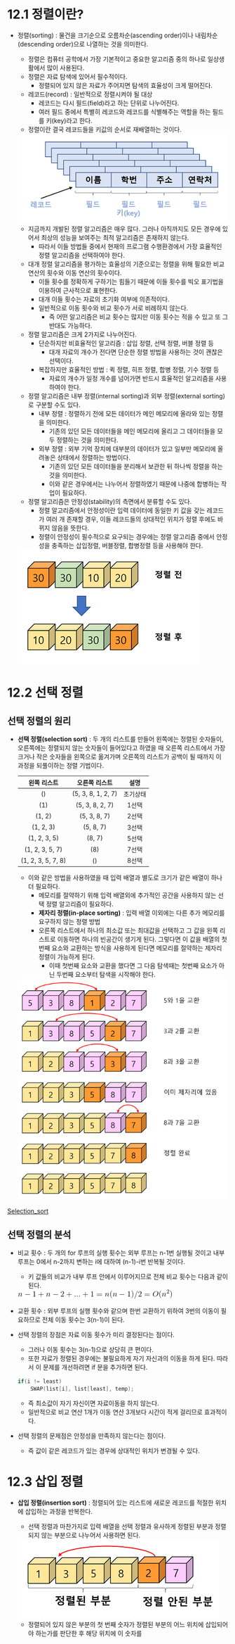 # 12.1 정렬이란?

- 정렬(sorting) : 물건을 크기순으로 오름차순(ascending order)이나 내림차순(descending order)으로 나열하는 것을 의미한다.

  - 정렬은 컴퓨터 공학에서 가장 기본적이고 중요한 알고리즘 중의 하나로 일상생활에서 많이 사용된다.
  - 정렬은 자료 탐색에 있어서 필수적이다.
    - 정렬되어 있지 않은 자료가 주어지면 탐색의 효율성이 크게 떨어진다.
  - 레코드(record) : 일반적으로 정렬시켜야 될 대상
    - 레코드는 다시 필드(field)라고 하는 단위로 나누어진다.
    - 여러 필드 중에서 특별히 레코드와 레코드를 식별해주는 역할을 하는 필드를 키(key)라고 한다.
  - 정렬이란 결국 레코드들을 키값의 순서로 재배열하는 것이다.

  <img src="./picture/record.PNG">

  - 지금까지 개발된 정렬 알고리즘은 매우 많다. 그러나 아직까지도 모든 경우에 있어서 최상의 성능을 보여주는 최적 알고리즘은 존재하지 않는다.
    - 따라서 이들 방법들 중에서 현재의 프로그램 수행환경에서 가장 효율적인 정렬 알고리즘을 선택하여야 한다.
  - 대개 정렬 알고리즘을 평가하는 효율성의 기준으로는 정렬을 위해 필요한 비교 연산의 횟수와 이동 연산의 횟수이다.
    - 이들 횟수를 정확하게 구하기는 힘들기 때문에 이들 횟수를 빅오 표기법을 이용하여 근사적으로 표현한다.
    - 대개 이들 횟수는 자료의 초기화 여부에 의존적이다.
    - 일반적으로 이동 횟수와 비교 횟수가 서로 비례하지 않는다.
      - 즉 어떤 알고리즘은 비교 횟수는 많지만 이동 횟수는 적을 수 있고 또 그 반대도 가능하다.
  - 정렬 알고리즘은 크게 2가지로 나누어진다.
    - 단순하지만 비효율적인 알고리즘 : 삽입 정렬, 선택 정렬, 버블 정렬 등
      - 대개 자료의 개수가 전다면 단순한 정렬 방법을 사용하는 것이 괜찮은 선택이다.
    - 복잡하지만 효율적인 방법 : 퀵 정렬, 히프 정렬, 합병 정렬, 기수 정렬 등
      - 자료의 개수가 일정 개수를 넘어가면 반드시 효율적인 알고리즘을 사용하여야 한다.
  - 정렬 알고리즘은 내부 정렬(internal sorting)과 외부 정렬(external sorting)로 구분할 수도 있다.
    - 내부 정렬 : 정렬하기 전에 모든 데이터가 메인 메모리에 올라와 있는 정렬을 의미한다.
      - 기존의 있던 모든 데이터들을 메인 메모리에 올리고 그 데이터들을 모두 정렬하는 것을 의미한다.
    - 외부 정렬 : 외부 기억 장치에 대부분의 데이터가 있고 일부만 메모리에 올려놓은 상태에서 정렬하는 방법이다.
      - 기존의 있던 모든 데이터들을 분리해서 보관한 뒤 하나씩 정렬을 하는 것을 의미한다.
      - 이와 같은 경우에서는 나누어서 정렬하였기 때문에 나중에 합병하는 작업이 필요하다.
  - 정렬 알고리즘은 안정성(stability)의 측면에서 분류할 수도 있다.
    - 정렬 알고리즘에서 안정성이란 입력 데이터에 동일한 키 값을 갖는 레코드가 여러 개 존재할 경우, 이들 레코드들의 상대적인 위치가 정렬 후에도 바뀌지 않음을 뜻한다.
    - 정렬이 안정성이 필수적으로 요구되는 경우에는 정렬 알고리즘 중에서 안정성을 충족하는 삽입정렬, 버블정렬, 합병정렬 등을 사용해야 한다.

  <img src="./picture/no stability.PNG">

# 12.2 선택 정렬

## 선택 정렬의 원리

- **선택 정렬(selection sort)** : 두 개의 리스트를 만들어 왼쪽에는 정렬된 숫자들이, 오른쪽에는 정렬되지 않는 숫자들이 들어있다고 하였을 때 오른쪽 리스트에서 가장 크거나 작은 숫자들을 왼쪽으로 옮겨가며 오른쪽의 리스트가 공백이 될 때까지 이 과정을 되풀이하는 정렬 기법이다.

  |    왼쪽 리스트     |   오른쪽 리스트    |   설명   |
  | :----------------: | :----------------: | :------: |
  |         ()         | (5, 3, 8, 1, 2, 7) | 초기상태 |
  |        (1)         |  (5, 3, 8, 2, 7)   |  1선택   |
  |       (1, 2)       |    (5, 3, 8, 7)    |  2선택   |
  |     (1, 2, 3)      |     (5, 8, 7)      |  3선택   |
  |    (1, 2, 3, 5)    |       (8, 7)       |  5선택   |
  |  (1, 2, 3, 5, 7)   |        (8)         |  7선택   |
  | (1, 2, 3, 5, 7, 8) |         ()         |  8선택   |

  - 이와 같은 방법을 사용하였을 때 입력 배열과 별도로 크기가 같은 배열이 하나 더 필요하다.
    - 메모리를 절약하기 위해 입력 배열외에 추가적인 공간을 사용하지 않는 선택 정렬 알고리즘이 필요하다.
    - **제자리 정렬(in-place sorting)** : 입력 배열 이외에는 다른 추가 메모리를 요구하지 않는 정렬 방법
    - 오른쪽 리스트에서 하나의 최소값 또는 최대값을 선택하고 그 값을 왼쪽 리스트로 이동하면 하나의 빈공간이 생기게 된다. 그렇다면 이 값을 배열의 첫번째 요소와 교환하는 방식을 사용하게 된다면 메모리를 절약하는 제자리 정렬이 가능하게 된다.
      - 이때 첫번째 요소와 교환을 했다면 그 다음 탐색때는 첫번째 요소가 아닌 두번째 요소부터 탐색을 시작해야 한다.

  <img src="./picture/selection_sort.PNG">

[Selection_sort](https://github.com/mgstyle97/TIL/blob/master/Data_structure/Sort/src/Selection_sort.c)

## 선택 정렬의 분석

- 비교 횟수 : 두 개의 for 루프의 실행 횟수는 외부 루프는 n-1번 실행될 것이고 내부 루프는 0에서 n-2까지 변하는 i에 대하여 (n-1)-i번 반복될 것이다.

  - 키 값들의 비교가 내부 루프 안에서 이루어지므로 전체 비교 횟수는 다음과 같이 된다.

  <img src="./picture/CodeCogsEqn (1).gif">

- 교환 횟수 : 외부 루프의 실행 횟수와 같으며 한번 교환하기 위하여 3번의 이동이 필요하므로 전체 이동 횟수는 3(n-1)이 된다.

- 선택 정렬의 장점은 자료 이동 횟수가 미리 결정된다는 점이다.

  - 그러나 이동 횟수는 3(n-1)으로 상당히 큰 편이다.
  - 또한 자료가 정렬된 경우에는 불필요하게 자기 자신과의 이동을 하게 된다. 따라서 이 문제를 개선하려면 if 문을 추가하면 된다.

  ``` c
  if(i != least)
      SWAP(list[i], list[least], temp);
  ```

  - 즉 최소값이 자기 자신이면 자료이동을 하지 않는다.
  - 일반적으로 비교 연산 1개가 이동 연산 3개보다 시간이 적게 걸리므로 효과적이다.

- 선택 정렬의 문제점은 안정성을 만족하지 않는다는 점이다.

  - 즉 값이 같은 레코드가 있는 경우에 상대적인 위치가 변경될 수 있다.

# 12.3 삽입 정렬

- **삽입 정렬(insertion sort)** : 정렬되어 있는 리스트에 새로운 레코드를 적절한 위치에 삽입하는 과정을 반복한다.

  - 선택 정렬과 마찬가지로 입력 배열을 선택 정렬과 유사하게 정렬된 부분과 정렬되지 않는 부분으로 나누어서 사용하면 된다.

  <img src="./picture/principle_of_insertion.PNG">

  -  정렬되어 있지 않은 부분의 첫 번째 숫자가 정렬된 부분의 어느 위치에 삽입되어야 하는가를 판단한 후 해당 위치에 이 숫자를 